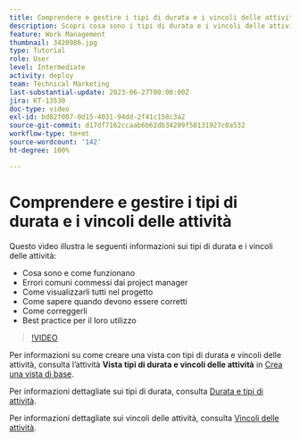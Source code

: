 ```yaml
---
title: Comprendere e gestire i tipi di durata e i vincoli delle attività
description: Scopri cosa sono i tipi di durata e i vincoli delle attività e come assicurarti che siano impostati correttamente nei tuoi progetti.
feature: Work Management
thumbnail: 3420986.jpg
type: Tutorial
role: User
level: Intermediate
activity: deploy
team: Technical Marketing
last-substantial-update: 2023-06-27T00:00:00Z
jira: KT-13530
doc-type: video
exl-id: bd82f007-0d15-4031-94dd-2f41c158c3a2
source-git-commit: d17df7162ccaab6b62db34209f50131927c0a532
workflow-type: tm+mt
source-wordcount: '142'
ht-degree: 100%

---
```


# Comprendere e gestire i tipi di durata e i vincoli delle attività

Questo video illustra le seguenti informazioni sui tipi di durata e i vincoli delle attività:

* Cosa sono e come funzionano
* Errori comuni commessi dai project manager
* Come visualizzarli tutti nel progetto
* Come sapere quando devono essere corretti
* Come correggerli
* Best practice per il loro utilizzo


>[!VIDEO](https://video.tv.adobe.com/v/3422826/?quality=12&learn=on&enablevpops&captions=ita)


Per informazioni su come creare una vista con tipi di durata e vincoli delle attività, consulta l’attività **Vista tipi di durata e vincoli delle attività** in [Crea una vista di base](https://experienceleague.adobe.com/docs/workfront-learn/tutorials-workfront/reporting/basic-reporting/create-a-basic-view.html?lang=it).

Per informazioni dettagliate sui tipi di durata, consulta [Durata e tipi di attività](https://experienceleague.adobe.com/docs/workfront/using/manage-work/tasks/task-duration-and-duration-types/task-duration-duration-type.html?lang=it).

Per informazioni dettagliate sui vincoli delle attività, consulta [Vincoli delle attività](https://experienceleague.adobe.com/docs/workfront/using/manage-work/tasks/task-constraints/task-constraints.html?lang=it).
